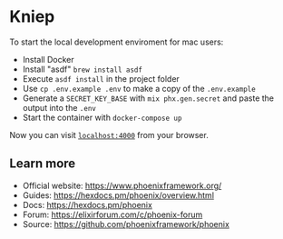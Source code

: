 # Kniep

To start the local development enviroment for mac users:

  * Install Docker
  * Install "asdf" `brew install asdf`
  * Execute `asdf install` in the project folder
  * Use `cp .env.example .env` to make a copy of the `.env.example`
  * Generate a `SECRET_KEY_BASE` with `mix phx.gen.secret` and paste the output into the `.env`
  * Start the container with `docker-compose up` 

Now you can visit [`localhost:4000`](http://localhost:4000) from your browser.

## Learn more

  * Official website: https://www.phoenixframework.org/
  * Guides: https://hexdocs.pm/phoenix/overview.html
  * Docs: https://hexdocs.pm/phoenix
  * Forum: https://elixirforum.com/c/phoenix-forum
  * Source: https://github.com/phoenixframework/phoenix

